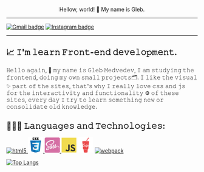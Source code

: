 <div align="center">

Hellow, world! 👋 My name is Gleb.
</div>

---

[![Gmail badge](https://img.shields.io/badge/-fredwantblossom-gray?style=flat&logo=Gmail&logoColor=white)](mailto:fredwantblossom@gmail.com) [![Instagram badge](https://img.shields.io/badge/-madve.dev-gray?style=flat&logo=Instagram&logoColor=white)](https://www.instagram.com/madve.dev/?hl=ru)

---
## 📈 𝙸'𝚖 𝚕𝚎𝚊𝚛𝚗 𝙵𝚛𝚘𝚗𝚝-𝚎𝚗𝚍 𝚍𝚎𝚟𝚎𝚕𝚘𝚙𝚖𝚎𝚗𝚝.
  𝙷𝚎𝚕𝚕𝚘 𝚊𝚐𝚊𝚒𝚗, 👋 𝚖𝚢 𝚗𝚊𝚖𝚎 𝚒𝚜 𝙶𝚕𝚎𝚋 𝙼𝚎𝚍𝚟𝚎𝚍𝚎𝚟, 𝙸 𝚊𝚖 𝚜𝚝𝚞𝚍𝚢𝚒𝚗𝚐 𝚝𝚑𝚎 𝚏𝚛𝚘𝚗𝚝𝚎𝚗𝚍, 𝚍𝚘𝚒𝚗𝚐 𝚖𝚢 𝚘𝚠𝚗 𝚜𝚖𝚊𝚕𝚕 𝚙𝚛𝚘𝚓𝚎𝚌𝚝𝚜🗂️. 𝙸 𝚕𝚒𝚔𝚎 𝚝𝚑𝚎 𝚟𝚒𝚜𝚞𝚊𝚕 ✨ 𝚙𝚊𝚛𝚝 𝚘𝚏 𝚝𝚑𝚎 𝚜𝚒𝚝𝚎𝚜, 𝚝𝚑𝚊𝚝'𝚜 𝚠𝚑𝚢 𝙸 𝚛𝚎𝚊𝚕𝚕𝚢 𝚕𝚘𝚟𝚎 𝚌𝚜𝚜 𝚊𝚗𝚍 𝚓𝚜 𝚏𝚘𝚛 𝚝𝚑𝚎 𝚒𝚗𝚝𝚎𝚛𝚊𝚌𝚝𝚒𝚟𝚒𝚝𝚢 𝚊𝚗𝚍 𝚏𝚞𝚗𝚌𝚝𝚒𝚘𝚗𝚊𝚕𝚒𝚝𝚢 ⚙️ 𝚘𝚏 𝚝𝚑𝚎𝚜𝚎 𝚜𝚒𝚝𝚎𝚜, 𝚎𝚟𝚎𝚛𝚢 𝚍𝚊𝚢 𝙸 𝚝𝚛𝚢 𝚝𝚘 𝚕𝚎𝚊𝚛𝚗 𝚜𝚘𝚖𝚎𝚝𝚑𝚒𝚗𝚐 𝚗𝚎𝚠 𝚘𝚛 𝚌𝚘𝚗𝚜𝚘𝚕𝚒𝚍𝚊𝚝𝚎 𝚘𝚕𝚍 𝚔𝚗𝚘𝚠𝚕𝚎𝚍𝚐𝚎.
## 👨🏻‍💻 𝙻𝚊𝚗𝚐𝚞𝚊𝚐𝚎𝚜 𝚊𝚗𝚍 𝚃𝚎𝚌𝚑𝚗𝚘𝚕𝚘𝚐𝚒𝚎𝚜:
  
<a href="https://www.w3.org/html/" target="_blank"> <img src="https://upload.wikimedia.org/wikipedia/commons/thumb/6/61/HTML5_logo_and_wordmark.svg/1200px-HTML5_logo_and_wordmark.svg.png" alt="html5" width="40" height="40"/> </a>
<a href="https://www.w3schools.com/css/" target="_blank"> <img src="https://raw.githubusercontent.com/devicons/devicon/master/icons/css3/css3-original-wordmark.svg" alt="css3" width="40" height="40"/> </a>
<a href="https://sass-lang.com" target="_blank"> <img src="./img/sass.png" alt="sass" width="40" height="40"/> </a>
<a href="https://developer.mozilla.org/en-US/docs/Web/JavaScript" target="_blank"><img src="https://raw.githubusercontent.com/devicons/devicon/master/icons/javascript/javascript-original.svg" alt="javascript" width="40" height="40"/></a>
<a href="https://gulpjs.com/" target="_blank"><img src="./img/pngegg.png" alt="gulp" width="40" height="40"/></a>
<a href="https://webpack.js.org/" target="_blank"><img src="https://www.vectorlogo.zone/logos/js_webpack/js_webpack-icon.svg" alt="webpack" width="40" height="40"/> </a>

[![Top Langs](https://github-readme-stats.vercel.app/api/top-langs/?username=helloelio&layout=compact)](https://github.com/anuraghazra/github-readme-stats)


